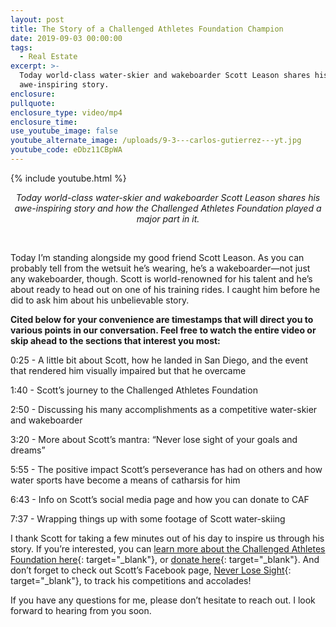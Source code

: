 ```yaml
---
layout: post
title: The Story of a Challenged Athletes Foundation Champion
date: 2019-09-03 00:00:00
tags:
  - Real Estate
excerpt: >-
  Today world-class water-skier and wakeboarder Scott Leason shares his
  awe-inspiring story.
enclosure:
pullquote:
enclosure_type: video/mp4
enclosure_time:
use_youtube_image: false
youtube_alternate_image: /uploads/9-3---carlos-gutierrez---yt.jpg
youtube_code: eDbz11CBpWA
---
```


{% include youtube.html %}

<center><em>Today world-class water-skier and wakeboarder Scott Leason shares his awe-inspiring story and how the Challenged Athletes Foundation played a major part in it.</em></center>

&nbsp;

Today I’m standing alongside my good friend Scott Leason. As you can probably tell from the wetsuit he’s wearing, he’s a wakeboarder—not just any wakeboarder, though. Scott is world-renowned for his talent and he’s about ready to head out on one of his training rides. I caught him before he did to ask him about his unbelievable story.

**Cited below for your convenience are timestamps that will direct you to various points in our conversation. Feel free to watch the entire video or skip ahead to the sections that interest you most:**

0:25 - A little bit about Scott, how he landed in San Diego, and the event that rendered him visually impaired but that he overcame

1:40 - Scott’s journey to the Challenged Athletes Foundation

2:50 - Discussing his many accomplishments as a competitive water-skier and wakeboarder

3:20 - More about Scott’s mantra: “Never lose sight of your goals and dreams”

5:55 - The positive impact Scott’s perseverance has had on others and how water sports have become a means of catharsis for him

6:43 - Info on Scott’s social media page and how you can donate to CAF

7:37 - Wrapping things up with some footage of Scott water-skiing

I thank Scott for taking a few minutes out of his day to inspire us through his story. If you’re interested, you can [learn more about the Challenged Athletes Foundation here](https://www.challengedathletes.org/about-us/){: target="_blank"}, or [donate here](https://support.challengedathletes.org/site/Donation2?idb=932502791&amp;3004.donation=form1&amp;DONATION_LEVEL_ID_SELECTED=1&amp;df_id=3004&amp;mfc_pref=T&amp;idb=[[S76:idb]]){: target="_blank"}. And don’t forget to check out Scott’s Facebook page, [Never Lose Sight](https://www.facebook.com/neverloosesight/){: target="_blank"}, to track his competitions and accolades\!

If you have any questions for me, please don’t hesitate to reach out. I look forward to hearing from you soon.